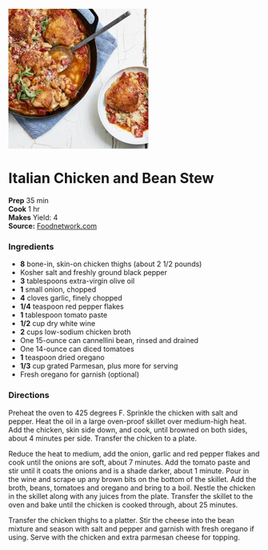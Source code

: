 [![](./images/8e65f09c-cbc0-40ef-8fba-74d36bf3374d.jpg)](https://food.fnr.sndimg.com/content/dam/images/food/fullset/2018/4/2/2/LS-Library_Italian-Chicken-and-Bean-Stew_s4x3.jpg.rend.hgtvcom.826.620.suffix/1522721384513.jpeg)

#  Italian Chicken and Bean Stew

  
**Prep** 35 min  
**Cook** 1 hr  
**Makes** Yield: 4  
**Source:** [Foodnetwork.com](https://www.foodnetwork.com/recipes/food-network-kitchen/italian-chicken-and-bean-stew-5478377)

###  Ingredients

  *  **8** bone-in, skin-on chicken thighs (about 2 1/2 pounds)
  * Kosher salt and freshly ground black pepper
  *   **3** tablespoons extra-virgin olive oil
  *   **1** small onion, chopped
  *   **4** cloves garlic, finely chopped
  *   **1/4** teaspoon red pepper flakes
  *   **1** tablespoon tomato paste
  *   **1/2** cup dry white wine
  *   **2** cups low-sodium chicken broth
  * One 15-ounce can cannellini bean, rinsed and drained
  * One 14-ounce can diced tomatoes
  *   **1** teaspoon dried oregano
  *   **1/3** cup grated Parmesan, plus more for serving
  * Fresh oregano for garnish (optional)

###  Directions

Preheat the oven to 425 degrees F. Sprinkle the chicken with salt and pepper.
Heat the oil in a large oven-proof skillet over medium-high heat. Add the
chicken, skin side down, and cook, until browned on both sides, about 4
minutes per side. Transfer the chicken to a plate.

Reduce the heat to medium, add the onion, garlic and red pepper flakes and
cook until the onions are soft, about 7 minutes. Add the tomato paste and stir
until it coats the onions and is a shade darker, about 1 minute. Pour in the
wine and scrape up any brown bits on the bottom of the skillet. Add the broth,
beans, tomatoes and oregano and bring to a boil. Nestle the chicken in the
skillet along with any juices from the plate. Transfer the skillet to the oven
and bake until the chicken is cooked through, about 25 minutes.

Transfer the chicken thighs to a platter. Stir the cheese into the bean
mixture and season with salt and pepper and garnish with fresh oregano if
using. Serve with the chicken and extra parmesan cheese for topping.

